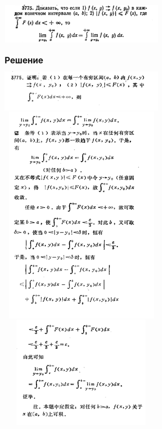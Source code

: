 <div style="text-align: center;">
  <img src="МЕГА  СЛОЖНОЕ ЗАДАНИЕ.png" alt="Мой скриншот" />
</div>

# Решение
<div style="text-align: center;">
  <img src="Решение 1.png" alt="Мой скриншот" />
</div>
<div style="text-align: center;">
  <img src="Решение 2.png" alt="Мой скриншот" />
</div>
<div style="text-align: center;">
  <img src="Решение 3.png" alt="Мой скриншот" />
</div>